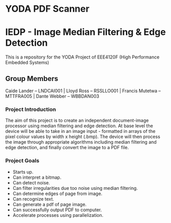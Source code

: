 # YODA PDF Scanner
# IEDP - Image Median Filtering & Edge Detection
This is a repository for the YODA Project of EEE4120F (High Performance Embedded Systems) 

## Group Members
Caide Lander – LNDCAI001 | Lloyd Ross – RSSLLO001 | Francis Mutetwa – MTTFRA005 | Dante Webber – WBBDAN003

### Project Introduction
The aim of this project is to create an independent document-image processor using median filtering and
edge detection.
At base level the device will be able to take in an image input - formatted in arrays of the pixel colour
values by width x height (.bmp). The device will then process the image through appropriate algorithms
including median filtering and edge detection, and finally convert the image to a PDF file.

### Project Goals
- Starts up.
- Can interpret a bitmap.
- Can detect noise.
- Can filter irregularities due too noise using median filtering.
- Can determine edges of page from image.
- Can recognize text.
- Can generate a pdf of page image.
- Can successfully output PDF to computer.
- Accelerate processes using parallelization.
